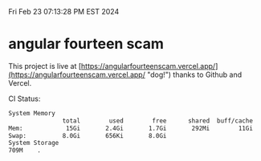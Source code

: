 Fri Feb 23 07:13:28 PM EST 2024

# angular fourteen scam


This project is live at [https://angularfourteenscam.vercel.app/](https://angularfourteenscam.vercel.app/ "dog!") thanks to Github and Vercel.

CI Status: 

```bash
System Memory
               total        used        free      shared  buff/cache   available
Mem:            15Gi       2.4Gi       1.7Gi       292Mi        11Gi        12Gi
Swap:          8.0Gi       656Ki       8.0Gi
System Storage
709M	.
```
```bash
